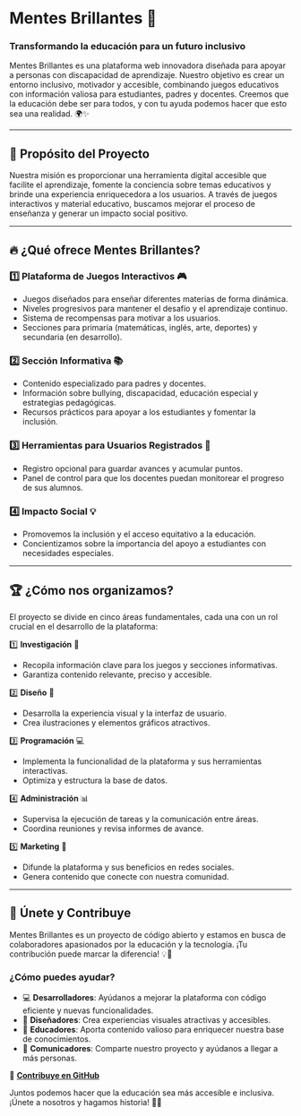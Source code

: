 # Mentes Brillantes 🚀

### Transformando la educación para un futuro inclusivo

Mentes Brillantes es una plataforma web innovadora diseñada para apoyar a personas con discapacidad de aprendizaje. Nuestro objetivo es crear un entorno inclusivo, motivador y accesible, combinando juegos educativos con información valiosa para estudiantes, padres y docentes. Creemos que la educación debe ser para todos, y con tu ayuda podemos hacer que esto sea una realidad. 🌍✨

---

## 🎯 Propósito del Proyecto

Nuestra misión es proporcionar una herramienta digital accesible que facilite el aprendizaje, fomente la conciencia sobre temas educativos y brinde una experiencia enriquecedora a los usuarios. A través de juegos interactivos y material educativo, buscamos mejorar el proceso de enseñanza y generar un impacto social positivo.

---

## 🔥 ¿Qué ofrece Mentes Brillantes?

### 1️⃣ Plataforma de Juegos Interactivos 🎮
- Juegos diseñados para enseñar diferentes materias de forma dinámica.
- Niveles progresivos para mantener el desafío y el aprendizaje continuo.
- Sistema de recompensas para motivar a los usuarios.
- Secciones para primaria (matemáticas, inglés, arte, deportes) y secundaria (en desarrollo).

### 2️⃣ Sección Informativa 📚
- Contenido especializado para padres y docentes.
- Información sobre bullying, discapacidad, educación especial y estrategias pedagógicas.
- Recursos prácticos para apoyar a los estudiantes y fomentar la inclusión.

### 3️⃣ Herramientas para Usuarios Registrados 🔑
- Registro opcional para guardar avances y acumular puntos.
- Panel de control para que los docentes puedan monitorear el progreso de sus alumnos.

### 4️⃣ Impacto Social 💡
- Promovemos la inclusión y el acceso equitativo a la educación.
- Concientizamos sobre la importancia del apoyo a estudiantes con necesidades especiales.

---

## 🏆 ¿Cómo nos organizamos?

El proyecto se divide en cinco áreas fundamentales, cada una con un rol crucial en el desarrollo de la plataforma:

1️⃣ **Investigación** 🔬
   - Recopila información clave para los juegos y secciones informativas.
   - Garantiza contenido relevante, preciso y accesible.

2️⃣ **Diseño** 🎨
   - Desarrolla la experiencia visual y la interfaz de usuario.
   - Crea ilustraciones y elementos gráficos atractivos.

3️⃣ **Programación** 💻
   - Implementa la funcionalidad de la plataforma y sus herramientas interactivas.
   - Optimiza y estructura la base de datos.

4️⃣ **Administración** 📊
   - Supervisa la ejecución de tareas y la comunicación entre áreas.
   - Coordina reuniones y revisa informes de avance.

5️⃣ **Marketing** 📢
   - Difunde la plataforma y sus beneficios en redes sociales.
   - Genera contenido que conecte con nuestra comunidad.

---

## 🤝 Únete y Contribuye

Mentes Brillantes es un proyecto de código abierto y estamos en busca de colaboradores apasionados por la educación y la tecnología. ¡Tu contribución puede marcar la diferencia! 💡💪

### ¿Cómo puedes ayudar?
- 💻 **Desarrolladores**: Ayúdanos a mejorar la plataforma con código eficiente y nuevas funcionalidades.
- 🎨 **Diseñadores**: Crea experiencias visuales atractivas y accesibles.
- 📖 **Educadores**: Aporta contenido valioso para enriquecer nuestra base de conocimientos.
- 📣 **Comunicadores**: Comparte nuestro proyecto y ayúdanos a llegar a más personas.

🔗 **[Contribuye en GitHub](https://github.com/Franx245/Mentes-Brillantes)**

Juntos podemos hacer que la educación sea más accesible e inclusiva. ¡Únete a nosotros y hagamos historia! 🚀✨

